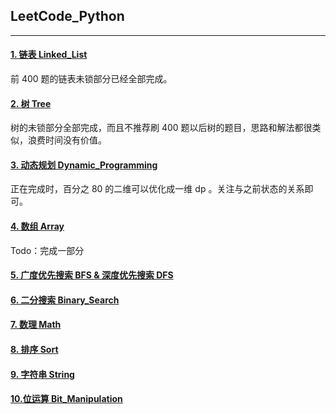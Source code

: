 ## LeetCode_Python

---

#### [1. 链表 Linked_List](./Linked_List.md)
前 400 题的链表未锁部分已经全部完成。
#### [2. 树 Tree](./Tree.md)
树的未锁部分全部完成，而且不推荐刷 400 题以后树的题目，思路和解法都很类似，浪费时间没有价值。
#### [3. 动态规划 Dynamic_Programming](./Dynamic_Programming.md)
正在完成时，百分之 80 的二维可以优化成一维 dp 。关注与之前状态的关系即可。
#### [4. 数组 Array](./Array.md)
Todo：完成一部分
#### [5. 广度优先搜索 BFS & 深度优先搜索 DFS](./DFS%26BFS.md)
#### [6. 二分搜索 Binary_Search](./Binary_Search.md)
#### [7. 数理 Math](./Math.md)
#### [8. 排序 Sort](./Sort.md)
#### [9. 字符串 String](./String.md)
#### [10.位运算 Bit_Manipulation](./Bit_Manipulation.md)
